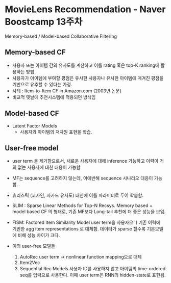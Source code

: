 # MovieLens Recommendation - Naver Boostcamp 13주차
Memory-based / Model-based Collaborative Filtering

## Memory-based CF
- 사용자 또는 아이템 간의 유사도를 계산하고 이를 rating 혹은 top-K ranking에 활용하는 방법
- 사용자가 아이템에 부여할 평점은 유사한 사용자나 유사한 아이템에 매겨진 평점을 기반으로 유추할 수 있다는 가정.
- 사례 : Item-to-Item CF in Amazon.com (2003년 논문)
- 비교적 옛날에 추천시스템에 적용되던 방식임

## Model-based CF
- Latent Factor Models
    - 사용자와 아이템의 저차원 표현을 학습. 

## User-free model
- user term 을 제거함으로서, 새로운 사용자에 대해 inference 가능하고 이력이 거의 없는 사용자에 대한 대응이 가능함
- MF는 sequence를 고려하지 않는데, 이에반해 sequence 시나리오 대응이 가능함.
- 휴리스틱 (코사인, 자카드 유사도) 대신에 이를 파라미터로 두어 학습함.
- SLIM : Sparse Linear Methods for Top-N Recsys. Memory based + model based CF 의 형태로, 기존 MF보다 Long-tail 추천에 더 좋은 성능을 보임.
- FISM: Factored Item Similarity Model
user term을 사용자으 ㅣ기존 이력에 기반한 agg item representations 로 대체함. 데이터가 sparse 할수록 기본모델에 비해 성능 차이가 크다.

- 이외 user-free 모델들 
    1. AutoRec
    user term -> nonlinear function mapping으로 대체
    2. Item2Vec
    3. Sequential Rec Models
        사용자 ID를 사용하지 않고 아이템의 time-ordered seq를 입력으로 사용한다. 이때 user term은 RNN의 hidden-state로 표현됨.
